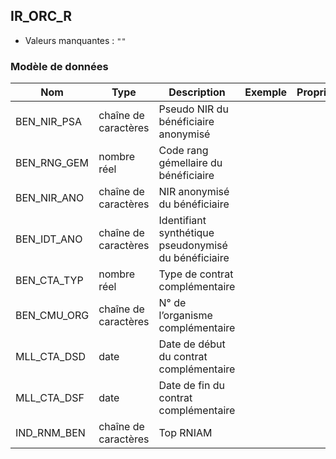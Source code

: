 ## IR_ORC_R

- Valeurs manquantes : `""`

### Modèle de données

|Nom|Type|Description|Exemple|Propriétés|
|-|-|-|-|-|
|BEN_NIR_PSA|chaîne de caractères|Pseudo NIR du bénéficiaire anonymisé|||
|BEN_RNG_GEM|nombre réel|Code rang gémellaire du bénéficiaire|||
|BEN_NIR_ANO|chaîne de caractères|NIR anonymisé du bénéficiaire|||
|BEN_IDT_ANO|chaîne de caractères|Identifiant synthétique pseudonymisé du bénéficiaire|||
|BEN_CTA_TYP|nombre réel|Type de contrat complémentaire|||
|BEN_CMU_ORG|chaîne de caractères|N° de l’organisme complémentaire|||
|MLL_CTA_DSD|date|Date de début du contrat complémentaire|||
|MLL_CTA_DSF|date|Date de fin du contrat complémentaire|||
|IND_RNM_BEN|chaîne de caractères|Top RNIAM|||
